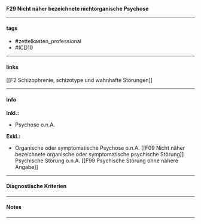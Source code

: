 __F29 Nicht näher bezeichnete nichtorganische Psychose__

___________________________________________
#### tags

- #zettelkasten_professional
- #ICD10 
___________________________________________
#### links

[[F2 Schizophrenie, schizotype und wahnhafte Störungen]]

___________________________________________
#### Info
__Inkl.:__
- Psychose o.n.A.

__Exkl.:__
- Organische oder symptomatische Psychose o.n.A. [[F09 Nicht näher bezeichnete organische oder symptomatische psychische Störung]]
Psychische Störung o.n.A. [[F99 Psychische Störung ohne nähere Angabe]]
___________________________________________
#### Diagnostische Kriterien

___________________________________________
#### Notes

___________________________________________

